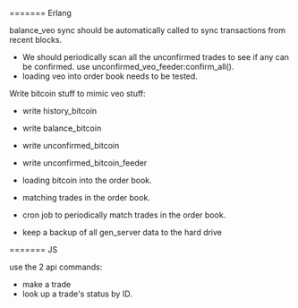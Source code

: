 ======= Erlang

balance_veo sync should be automatically called to sync transactions from recent blocks.

* We should periodically scan all the unconfirmed trades to see if any can be confirmed. use unconfirmed_veo_feeder:confirm_all().
* loading veo into order book needs to be tested.

Write bitcoin stuff to mimic veo stuff:
* write history_bitcoin
* write balance_bitcoin
* write unconfirmed_bitcoin
* write unconfirmed_bitcoin_feeder
* loading bitcoin into the order book.


* matching trades in the order book.
- cron job to periodically match trades in the order book.

* keep a backup of all gen_server data to the hard drive

======= JS

use the 2 api commands:
* make a trade
* look up a trade's status by ID.

